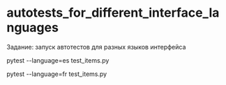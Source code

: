 # autotests_for_different_interface_languages
Задание: запуск автотестов для разных языков интерфейса

pytest --language=es test_items.py

pytest --language=fr test_items.py

